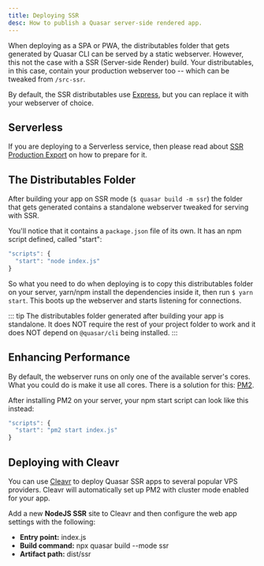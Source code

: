 ```yaml
---
title: Deploying SSR
desc: How to publish a Quasar server-side rendered app.
---
```

When deploying as a SPA or PWA, the distributables folder that gets generated by Quasar CLI can be served by a static webserver. However, this not the case with a SSR (Server-side Render) build. Your distributables, in this case, contain your production webserver too -- which can be tweaked from `/src-ssr`.

By default, the SSR distributables use [Express](https://expressjs.com/), but you can replace it with your webserver of choice.

## Serverless <q-badge align="top" color="brand-primary" label="@quasar/app-webpack v3.2+" />

If you are deploying to a Serverless service, then please read about [SSR Production Export](/quasar-cli-webpack/developing-ssr/ssr-production-export) on how to prepare for it.

## The Distributables Folder
After building your app on SSR mode (`$ quasar build -m ssr`) the folder that gets generated contains a standalone webserver tweaked for serving with SSR.

You'll notice that it contains a `package.json` file of its own. It has an npm script defined, called "start":

```js
"scripts": {
  "start": "node index.js"
}
```

So what you need to do when deploying is to copy this distributables folder on your server, yarn/npm install the dependencies inside it, then run `$ yarn start`. This boots up the webserver and starts listening for connections.

::: tip
The distributables folder generated after building your app is standalone. It does NOT require the rest of your project folder to work and it does NOT depend on `@quasar/cli` being installed.
:::

## Enhancing Performance
By default, the webserver runs on only one of the available server's cores. What you could do is make it use all cores. There is a solution for this: [PM2](http://pm2.keymetrics.io/).

After installing PM2 on your server, your npm start script can look like this instead:
```js
"scripts": {
  "start": "pm2 start index.js"
}
```

## Deploying with Cleavr
You can use [Cleavr](https://cleavr.io) to deploy Quasar SSR apps to several popular VPS providers. Cleavr will automatically set up PM2 with cluster mode enabled for your app.

Add a new **NodeJS SSR** site to Cleavr and then configure the web app settings with the following:

- **Entry point:** index.js
- **Build command:** npx quasar build --mode ssr
- **Artifact path:** dist/ssr
